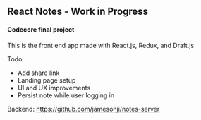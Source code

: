 ## React Notes - Work in Progress 
#### Codecore final project

This is the front end app made with React.js, Redux, and Draft.js

Todo: 
- Add share link
- Landing page setup
- UI and UX improvements
- Persist note while user logging in

Backend: https://github.com/jamesonji/notes-server